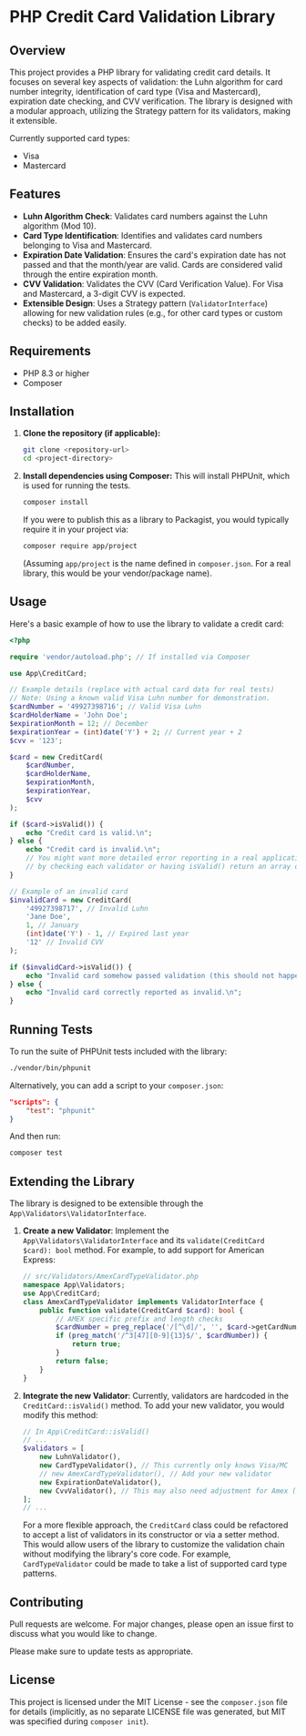 # PHP Credit Card Validation Library

## Overview

This project provides a PHP library for validating credit card details. It focuses on several key aspects of validation: the Luhn algorithm for card number integrity, identification of card type (Visa and Mastercard), expiration date checking, and CVV verification. The library is designed with a modular approach, utilizing the Strategy pattern for its validators, making it extensible.

Currently supported card types:
*   Visa
*   Mastercard

## Features

*   **Luhn Algorithm Check**: Validates card numbers against the Luhn algorithm (Mod 10).
*   **Card Type Identification**: Identifies and validates card numbers belonging to Visa and Mastercard.
*   **Expiration Date Validation**: Ensures the card's expiration date has not passed and that the month/year are valid. Cards are considered valid through the entire expiration month.
*   **CVV Validation**: Validates the CVV (Card Verification Value). For Visa and Mastercard, a 3-digit CVV is expected.
*   **Extensible Design**: Uses a Strategy pattern (`ValidatorInterface`) allowing for new validation rules (e.g., for other card types or custom checks) to be added easily.

## Requirements

*   PHP 8.3 or higher
*   Composer

## Installation

1.  **Clone the repository (if applicable):**
    ```bash
    git clone <repository-url>
    cd <project-directory>
    ```

2.  **Install dependencies using Composer:**
    This will install PHPUnit, which is used for running the tests.
    ```bash
    composer install
    ```

    If you were to publish this as a library to Packagist, you would typically require it in your project via:
    ```bash
    composer require app/project 
    ```
    (Assuming `app/project` is the name defined in `composer.json`. For a real library, this would be your vendor/package name).

## Usage

Here's a basic example of how to use the library to validate a credit card:

```php
<?php

require 'vendor/autoload.php'; // If installed via Composer

use App\CreditCard;

// Example details (replace with actual card data for real tests)
// Note: Using a known valid Visa Luhn number for demonstration.
$cardNumber = '49927398716'; // Valid Visa Luhn
$cardHolderName = 'John Doe';
$expirationMonth = 12; // December
$expirationYear = (int)date('Y') + 2; // Current year + 2
$cvv = '123';

$card = new CreditCard(
    $cardNumber,
    $cardHolderName,
    $expirationMonth,
    $expirationYear,
    $cvv
);

if ($card->isValid()) {
    echo "Credit card is valid.\n";
} else {
    echo "Credit card is invalid.\n";
    // You might want more detailed error reporting in a real application
    // by checking each validator or having isValid() return an array of errors.
}

// Example of an invalid card
$invalidCard = new CreditCard(
    '49927398717', // Invalid Luhn
    'Jane Doe',
    1, // January
    (int)date('Y') - 1, // Expired last year
    '12' // Invalid CVV
);

if ($invalidCard->isValid()) {
    echo "Invalid card somehow passed validation (this should not happen).\n";
} else {
    echo "Invalid card correctly reported as invalid.\n";
}
```

## Running Tests

To run the suite of PHPUnit tests included with the library:

```bash
./vendor/bin/phpunit
```

Alternatively, you can add a script to your `composer.json`:
```json
"scripts": {
    "test": "phpunit"
}
```
And then run:
```bash
composer test
```

## Extending the Library

The library is designed to be extensible through the `App\Validators\ValidatorInterface`.

1.  **Create a new Validator**:
    Implement the `App\Validators\ValidatorInterface` and its `validate(CreditCard $card): bool` method. For example, to add support for American Express:
    ```php
    // src/Validators/AmexCardTypeValidator.php
    namespace App\Validators;
    use App\CreditCard;
    class AmexCardTypeValidator implements ValidatorInterface {
        public function validate(CreditCard $card): bool {
            // AMEX specific prefix and length checks
            $cardNumber = preg_replace('/[^\d]/', '', $card->getCardNumber());
            if (preg_match('/^3[47][0-9]{13}$/', $cardNumber)) {
                return true;
            }
            return false;
        }
    }
    ```

2.  **Integrate the new Validator**:
    Currently, validators are hardcoded in the `CreditCard::isValid()` method. To add your new validator, you would modify this method:
    ```php
    // In App\CreditCard::isValid()
    // ...
    $validators = [
        new LuhnValidator(),
        new CardTypeValidator(), // This currently only knows Visa/MC
        // new AmexCardTypeValidator(), // Add your new validator
        new ExpirationDateValidator(),
        new CvvValidator(), // This may also need adjustment for Amex (4-digit CVV)
    ];
    // ...
    ```
    For a more flexible approach, the `CreditCard` class could be refactored to accept a list of validators in its constructor or via a setter method. This would allow users of the library to customize the validation chain without modifying the library's core code. For example, `CardTypeValidator` could be made to take a list of supported card type patterns.

## Contributing

Pull requests are welcome. For major changes, please open an issue first to discuss what you would like to change.

Please make sure to update tests as appropriate.

## License

This project is licensed under the MIT License - see the `composer.json` file for details (implicitly, as no separate LICENSE file was generated, but MIT was specified during `composer init`).
```
